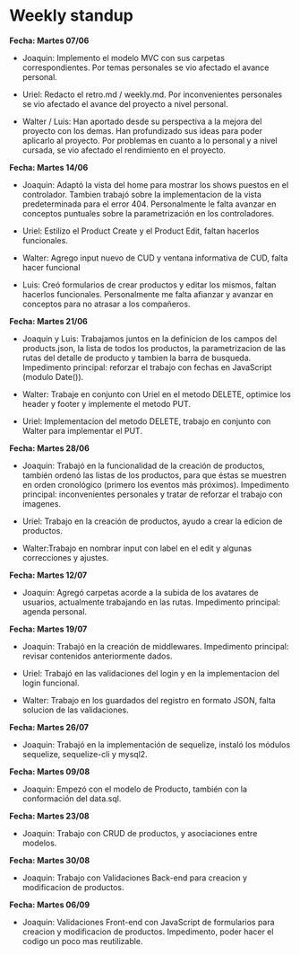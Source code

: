 # Weekly standup #

**Fecha: Martes 07/06**

* Joaquin: Implemento el modelo MVC con sus carpetas correspondientes. Por temas personales se vio afectado el avance personal.

* Uriel: Redacto el retro.md / weekly.md. Por inconvenientes personales se vio afectado el avance del proyecto a nivel personal.

* Walter / Luis: Han aportado desde su perspectiva a la mejora del proyecto con los demas. Han profundizado sus ideas para poder aplicarlo al proyecto.
Por problemas en cuanto a lo personal y a nivel cursada, se vio afectado el rendimiento en el proyecto.

**Fecha: Martes 14/06**

* Joaquin: Adaptó la vista del home para mostrar los shows puestos en el controlador. Tambien trabajó sobre la implementacion de la vista predeterminada para el error 404. Personalmente le falta avanzar en conceptos puntuales sobre la parametrización en los controladores.

* Uriel: Estilizo el Product Create y el Product Edit, faltan hacerlos funcionales.

* Walter: Agrego input nuevo de CUD y ventana informativa de CUD, falta hacer funcional 

* Luis: Creó formularios de crear productos y editar los mismos, faltan hacerlos funcionales. Personalmente me falta afianzar y avanzar en conceptos para no atrasar a los compañeros.

**Fecha: Martes 21/06**
* Joaquin y Luis: Trabajamos juntos en la definicion de los campos del products.json, la lista de todos los productos, la parametrizacion de las rutas del detalle de producto y tambien la barra de busqueda. Impedimento principal: reforzar el trabajo con fechas en JavaScript (modulo Date()).

* Walter: Trabaje en conjunto con Uriel en el metodo DELETE, optimice los header y footer y implemente el metodo PUT.

* Uriel: Implementacion del metodo DELETE, trabajo en conjunto con Walter para implementar el PUT.

**Fecha: Martes 28/06**
* Joaquin: Trabajó en la funcionalidad de la creación de productos, también ordenó las listas de los productos, para que éstas se muestren en orden cronológico (primero los eventos más próximos). Impedimento principal: inconvenientes personales y tratar de reforzar el trabajo con imagenes.

* Uriel: Trabajo en la creación de productos, ayudo a crear la edicion de productos.

* Walter:Trabajo en nombrar input con label en el edit y algunas correcciones y ajustes.

**Fecha: Martes 12/07**
* Joaquin: Agregó carpetas acorde a la subida de los avatares de usuarios, actualmente trabajando en las rutas. Impedimento principal: agenda personal.

**Fecha: Martes 19/07**
* Joaquin: Trabajó en la creación de middlewares. Impedimento principal: revisar contenidos anteriormente dados.

* Uriel: Trabajó en las validaciones del login y en la implementacion del login funcional. 

* Walter: Trabajo en los guardados del registro en formato JSON, falta solucion de las validaciones. 

**Fecha: Martes 26/07**
* Joaquin: Trabajó en la implementación de sequelize, instaló los módulos sequelize, sequelize-cli y mysql2.

**Fecha: Martes 09/08**
* Joaquin: Empezó con el modelo de Producto, también con la conformación del data.sql.

**Fecha: Martes 23/08**
* Joaquin: Trabajo con CRUD de productos, y asociaciones entre modelos.

**Fecha: Martes 30/08**
* Joaquin: Trabajo con Validaciones Back-end para creacion y modificacion de productos.

**Fecha: Martes 06/09**
* Joaquin: Validaciones Front-end con JavaScript de formularios para creacion y modificacion de productos. Impedimento, poder hacer el codigo un poco mas reutilizable.
